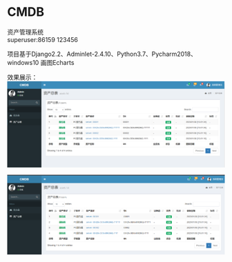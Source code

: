 # CMDB
资产管理系统</br>
superuser:86159 123456

项目基于Django2.2、Adminlet-2.4.10、Python3.7、Pycharm2018、windows10
画图Echarts

效果展示：
![img.png](img.png)

![img_1.png](img_1.png)
